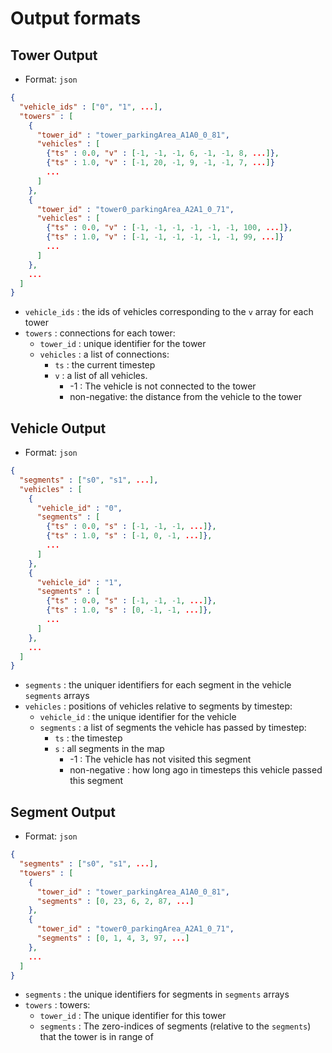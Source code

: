 # Output formats

## Tower Output
- Format: `json`

```json
{
  "vehicle_ids" : ["0", "1", ...],
  "towers" : [
    {
      "tower_id" : "tower_parkingArea_A1A0_0_81",
      "vehicles" : [
        {"ts" : 0.0, "v" : [-1, -1, -1, 6, -1, -1, 8, ...]},
        {"ts" : 1.0, "v" : [-1, 20, -1, 9, -1, -1, 7, ...]}
        ...
      ]
    },
    {
      "tower_id" : "tower0_parkingArea_A2A1_0_71",
      "vehicles" : [
        {"ts" : 0.0, "v" : [-1, -1, -1, -1, -1, -1, 100, ...]},
        {"ts" : 1.0, "v" : [-1, -1, -1, -1, -1, -1, 99, ...]}
        ...
      ]
    },
    ...
  ]
}

```
- `vehicle_ids` : the ids of vehicles corresponding to the `v` array for each tower
- `towers` : connections for each tower:
  - `tower_id` : unique identifier for the tower
  - `vehicles` : a list of connections:
    - `ts` : the current timestep
    - `v` : a list of all vehicles.
      - -1 : The vehicle is not connected to the tower
      - non-negative: the distance from the vehicle to the tower

## Vehicle Output
- Format: `json`

```json
{
  "segments" : ["s0", "s1", ...],
  "vehicles" : [
    {
      "vehicle_id" : "0",
      "segments" : [
        {"ts" : 0.0, "s" : [-1, -1, -1, ...]},
        {"ts" : 1.0, "s" : [-1, 0, -1, ...]},
        ...
      ]
    },
    {
      "vehicle_id" : "1",
      "segments" : [
        {"ts" : 0.0, "s" : [-1, -1, -1, ...]},
        {"ts" : 1.0, "s" : [0, -1, -1, ...]},
        ...
      ]
    },
    ...
  ]
}
```
- `segments` : the uniquer identifiers for each segment in the vehicle `segments` arrays
- `vehicles` : positions of vehicles relative to segments by timestep:
  - `vehicle_id` : the unique identifier for the vehicle
  - `segments` : a list of segments the vehicle has passed by timestep:
    - `ts` : the timestep
    - `s` : all segments in the map
      - -1 : The vehicle has not visited this segment
      - non-negative : how long ago in timesteps this vehicle passed this segment

## Segment Output
- Format: `json`

```json
{
  "segments" : ["s0", "s1", ...],
  "towers" : [
    {
      "tower_id" : "tower_parkingArea_A1A0_0_81",
      "segments" : [0, 23, 6, 2, 87, ...]
    },
    {
      "tower_id" : "tower0_parkingArea_A2A1_0_71",
      "segments" : [0, 1, 4, 3, 97, ...]
    },
    ...
  ]
}
```
- `segments` : the unique identifiers for segments in `segments` arrays
- `towers` : towers:
  - `tower_id` : The unique identifier for this tower
  - `segments` : The zero-indices of segments (relative to the `segments`) that the tower is in range of
